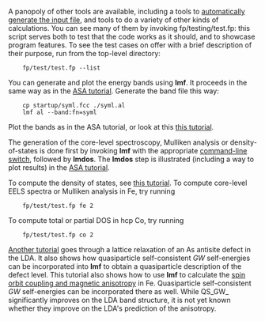 A panopoly of other tools are available, including a tools to [automatically generate the input file](Building_FP_input_file.html), and tools to do a variety of other kinds of calculations. You can see many of them by invoking fp/testing/test.fp: this script serves both to test that the code works as it should, and to showcase program features. To see the test cases on offer with a brief description of their purpose, run from the top-level directory:

        fp/test/test.fp --list
        
You can generate and plot the energy bands using **lmf**. It proceeds in the same way as in the [ASA tutorial](ASAtutorial.html#bands). Generate the band file this way:

        cp startup/syml.fcc ./syml.al
        lmf al --band:fn=syml 

Plot the bands as in the ASA tutorial, or look at this [this tutorial](generating-energy-bands.html).

The generation of the core-level spectroscopy, Mulliken analysis or density-of-states is done first by invoking **lmf** with the appropriate [command-line switch](fp.html#section3), followed by **lmdos**. The **lmdos** step is illustrated (including a way to plot results) in the [ASA tutorial](ASAtutorial.html#dos).

To compute the density of states, see [this tutorial](generating-density-of-states.html). To compute core-level EELS spectra or Mulliken analysis in Fe, try running

        fp/test/test.fp fe 2 

To compute total or partial DOS in hcp Co, try running

        fp/test/test.fp co 2 

[Another tutorial](siged-tutorial.html#AsAntisiteLatticeRelaxation) goes through a lattice relaxation of an As antisite defect in the LDA. It also shows how quasiparticle self-consistent _GW_ self-energies can be incorporated into **lmf** to obtain a quasiparticle description of the defect level. This tutorial also shows how to use **lmf** to calculate the [spin orbit coupling and magnetic anisotropy](siged-tutorial.html#SOcoupling) in Fe. Quasiparticle self-consistent _GW_ self-energies can be incorporated there as well. While QS_GW_ significantly improves on the LDA band structure, it is not yet known whether they improve on the LDA's prediction of the anisotropy.
